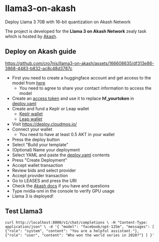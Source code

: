 # llama3-on-akash
Deploy Llama 3 70B with 16-bit quantization on Akash Network

The project is developed for the **Llama 3 on Akash Network** zealy task which is hosted by [Akash](https://zealy.io/cw/akashnetwork/questboard).

## Deploy on Akash guide



https://github.com/cro7nis/llama3-on-akash/assets/166608635/df313e86-3868-4483-b832-ac8c48d3787c




- First you need to create a huggingface account and get access to the model from [here](https://huggingface.co/meta-llama/Meta-Llama-3-70B-Instruct)
  - You need to agree to share your contact information to access the model
- Create an [access token](https://huggingface.co/settings/tokens) and use it to replace **hf_yourtoken** in [deploy.yaml](deploy.yaml)
- Create and fund a Keplr or Leap wallet
  - [Keplr wallet](https://akash.network/docs/getting-started/token-and-wallets/#keplr-wallet)
  - [Leap wallet](https://akash.network/docs/getting-started/token-and-wallets/#leap-cosmos-wallet)
- Visit https://deploy.cloudmos.io/
- Connect your wallet
  - You need to have at least 0.5 AKT in your wallet
- Press the deploy button
- Select "Build your template"
- (Optional) Name your deployment
- Select YAML and paste the [deploy.yaml](deploy.yaml) contents
- Press "Create Deployment"
- Accept wallet transaction
- Review bids and select provider
- Accept provider transaction
- Go to LEASES and press the URI
- Check the [Akash docs](https://akash.network/docs/deployments/cloudmos-deploy/) if you have and questions
- Type nvidia-smi in the console to verify GPU usage
- Llama 3 is deployed!

## Test Llama3

`curl http://localhost:8000/v1/chat/completions \
-H "Content-Type: application/json" \
-d '{
"model": "facebook/opt-125m",
"messages": [
{"role": "system", "content": "You are a helpful assistant."},
{"role": "user", "content": "Who won the world series in 2020?"}
]
}'`


